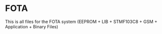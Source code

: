 # FOTA
This is all files for the FOTA system (EEPROM + LIB + STMF103C8 + GSM + Application + Binary Files)
